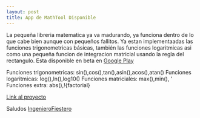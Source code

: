 ```yaml
---
layout: post
title: App de MathTool Disponible
---
```


La pequeña libreria matematica ya va madurando, ya funciona dentro de lo que cabe bien aunque con pequeños fallitos. Ya estan implementaadas las funciones trigonometricas básicas,
también las funciones logaritmicas asi como una pequeña funcion de integracion matricial usando la regla del rectangulo.
Esta disponible en beta en [Google Play](https://play.google.com/apps/testing/ingenierofiestero.mathtool.androidapp.herramientaingenieria)

Funciones trigonometricas: sin(),cos(),tan(),asin(),acos(),atan()
Funciones logaritmicas: log(),ln(),log10()
Funciones matriciales: max(),min(), '
Funciones extra: abs(),!{factorial}

[Link al proyecto](https://github.com/IngenieroFiestero/EngineeringMathTool)

Saludos
[IngenieroFiestero](https://github.com/IngenieroFiestero)
